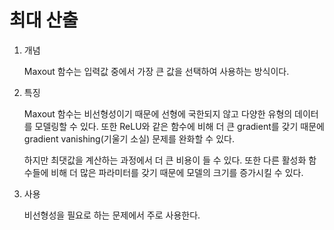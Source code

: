 # 최대 산출

1. 개념

   Maxout 함수는 입력값 중에서 가장 큰 값을 선택하여 사용하는 방식이다.

2. 특징

   Maxout 함수는 비선형성이기 때문에 선형에 국한되지 않고 다양한 유형의 데이터를 모델링할 수 있다. 또한 ReLU와 같은 함수에 비해 더 큰 gradient를 갖기 때문에 gradient vanishing(기울기 소실) 문제를 완화할 수 있다.

   하지만 최댓값을 계산하는 과정에서 더 큰 비용이 들 수 있다. 또한 다른 활성화 함수들에 비해 더 많은 파라미터를 갖기 때문에 모델의 크기를 증가시킬 수 있다.

3. 사용

   비선형성을 필요로 하는 문제에서 주로 사용한다.
